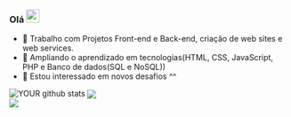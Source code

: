 ###  Olá <img src="https://user-images.githubusercontent.com/34290569/108864542-0e17fd80-75d1-11eb-8e1d-3b0b4a5ceea7.gif" height="24px" width="24px" />

- 🔭 Trabalho com Projetos Front-end e Back-end, criação de web sites e web services. 
- 🌱 Ampliando o aprendizado em tecnologias(HTML, CSS, JavaScript, PHP e Banco de dados(SQL e NoSQL))
- 🤝 Estou interessado em novos desafios ^^

![YOUR github stats](https://github-readme-stats.vercel.app/api?username=EuKaique&theme=tokyonight)
<a href="https://github.com/anuraghazra/github-readme-stats">
<img align="center" src="https://camo.githubusercontent.com/bd640e376ea46e40de049cbe62de14f7b0a643f15955a8be3fb921e658ffd7c4/68747470733a2f2f6769746875622d726561646d652d73746174732e76657263656c2e6170702f6170692f746f702d6c616e67732f3f757365726e616d653d746574657573617261756a6f266c61796f75743d636f6d70616374" data-canonical-src="https://github-readme-stats.vercel.app/api/top-langs/?username=EuKaique&layout=compact&theme=tokyonight" style="max-width:100%;">
</a>  <br>
[<img src="https://img.shields.io/badge/linkedin-%230077B5.svg?&style=for-the-badge&logo=linkedin&logoColor=white" />](https://www.linkedin.com/in/kaique-oliveira-santos-0806a6a3/)

